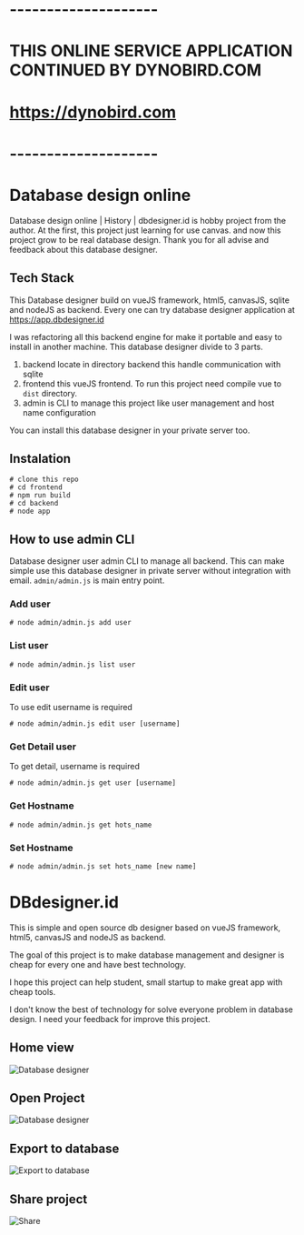 # --------------------
# THIS ONLINE SERVICE APPLICATION CONTINUED BY DYNOBIRD.COM
# https://dynobird.com
# --------------------


# Database design online
Database design online | History | dbdesigner.id is hobby project from the author. At the first, this project just
learning for use canvas. and now this project grow to be real database design. Thank you for all advise and feedback about this database designer.

## Tech Stack
This Database designer build on vueJS framework, html5, canvasJS, sqlite and nodeJS as backend. Every one can try database designer 
application at https://app.dbdesigner.id 

I was refactoring all this backend engine for make it portable and easy to install in another machine.
This database designer divide to 3 parts.
1. backend locate in directory backend this handle communication with sqlite
2. frontend this vueJS frontend. To run this project need compile vue to `dist` directory.
3. admin is CLI to manage this project like user management and host name configuration


You can install this database designer in your private server too.
## Instalation
```
# clone this repo
# cd frontend
# npm run build
# cd backend
# node app
```

## How to use admin CLI
Database designer user admin CLI to manage all backend. This can make simple  use this database designer in
private server without integration with email. 
`admin/admin.js` is main entry point.
###  Add user
```
# node admin/admin.js add user
```

### List user

```
# node admin/admin.js list user
```

### Edit user
To use edit username is required
```
# node admin/admin.js edit user [username]
```


### Get Detail user
To get detail, username is required
```
# node admin/admin.js get user [username]
```


### Get Hostname
```
# node admin/admin.js get hots_name 
```

### Set Hostname
```
# node admin/admin.js set hots_name [new name]
```

# DBdesigner.id
This is simple and open source db designer based on vueJS framework, html5, canvasJS and nodeJS as backend. 

The goal of this project is to make database management and designer is cheap for every one and have best technology.

I hope this project can help student, small startup to make great app with cheap tools.

I don't know the best of technology for solve everyone problem in database design. I need your feedback for improve this project.

## Home view
![Database designer](docs/images/Home_database_designer.png)
## Open Project
![Database designer](docs/images/Open_project.png)
## Export to database
![Export to database](docs/images/Export_to_database.png)
## Share project
![Share](docs/images/Share_project.png)
